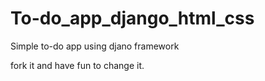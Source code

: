 # To-do_app_django_html_css
Simple to-do app using djano framework

fork it and have fun to change it.
